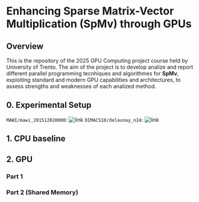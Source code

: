 # Enhancing Sparse Matrix-Vector Multiplication (SpMv) through GPUs

## Overview
This is the repository of the 2025 GPU Computing project course held by University of Trento. The aim of the project is to develop analize and report different parallel programming tecnhiques and algorithmes for **SpMv**, exploiting standard and modern GPU capabilities and architectures, to assess strengths and weaknesses of each analized method.
## 0. Experimental Setup

`MAWI/mawi_201512020000`: ![link](https://sparse.tamu.edu/MAWI/mawi_201512020000)
`DIMACS10/delaunay_n24`: ![link](https://sparse.tamu.edu/DIMACS10/delaunay_n24)

## 1. CPU baseline

## 2. GPU 

### Part 1

### Part 2 (Shared Memory)

